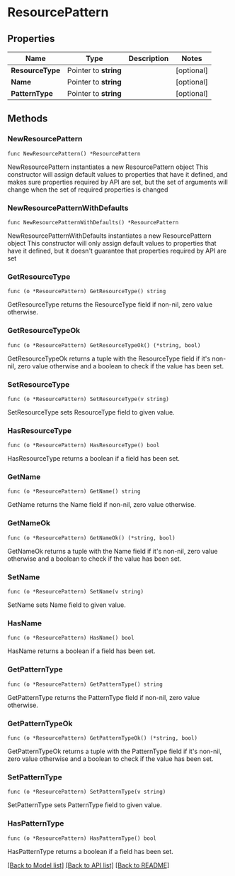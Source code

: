 # ResourcePattern

## Properties

Name | Type | Description | Notes
------------ | ------------- | ------------- | -------------
**ResourceType** | Pointer to **string** |  | [optional] 
**Name** | Pointer to **string** |  | [optional] 
**PatternType** | Pointer to **string** |  | [optional] 

## Methods

### NewResourcePattern

`func NewResourcePattern() *ResourcePattern`

NewResourcePattern instantiates a new ResourcePattern object
This constructor will assign default values to properties that have it defined,
and makes sure properties required by API are set, but the set of arguments
will change when the set of required properties is changed

### NewResourcePatternWithDefaults

`func NewResourcePatternWithDefaults() *ResourcePattern`

NewResourcePatternWithDefaults instantiates a new ResourcePattern object
This constructor will only assign default values to properties that have it defined,
but it doesn't guarantee that properties required by API are set

### GetResourceType

`func (o *ResourcePattern) GetResourceType() string`

GetResourceType returns the ResourceType field if non-nil, zero value otherwise.

### GetResourceTypeOk

`func (o *ResourcePattern) GetResourceTypeOk() (*string, bool)`

GetResourceTypeOk returns a tuple with the ResourceType field if it's non-nil, zero value otherwise
and a boolean to check if the value has been set.

### SetResourceType

`func (o *ResourcePattern) SetResourceType(v string)`

SetResourceType sets ResourceType field to given value.

### HasResourceType

`func (o *ResourcePattern) HasResourceType() bool`

HasResourceType returns a boolean if a field has been set.

### GetName

`func (o *ResourcePattern) GetName() string`

GetName returns the Name field if non-nil, zero value otherwise.

### GetNameOk

`func (o *ResourcePattern) GetNameOk() (*string, bool)`

GetNameOk returns a tuple with the Name field if it's non-nil, zero value otherwise
and a boolean to check if the value has been set.

### SetName

`func (o *ResourcePattern) SetName(v string)`

SetName sets Name field to given value.

### HasName

`func (o *ResourcePattern) HasName() bool`

HasName returns a boolean if a field has been set.

### GetPatternType

`func (o *ResourcePattern) GetPatternType() string`

GetPatternType returns the PatternType field if non-nil, zero value otherwise.

### GetPatternTypeOk

`func (o *ResourcePattern) GetPatternTypeOk() (*string, bool)`

GetPatternTypeOk returns a tuple with the PatternType field if it's non-nil, zero value otherwise
and a boolean to check if the value has been set.

### SetPatternType

`func (o *ResourcePattern) SetPatternType(v string)`

SetPatternType sets PatternType field to given value.

### HasPatternType

`func (o *ResourcePattern) HasPatternType() bool`

HasPatternType returns a boolean if a field has been set.


[[Back to Model list]](../README.md#documentation-for-models) [[Back to API list]](../README.md#documentation-for-api-endpoints) [[Back to README]](../README.md)


